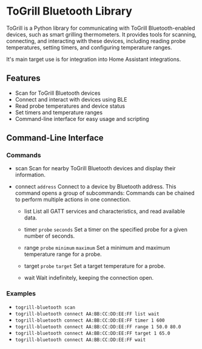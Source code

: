 # ToGrill Bluetooth Library

ToGrill is a Python library for communicating with ToGrill Bluetooth-enabled devices, such as smart grilling thermometers. It provides tools for scanning, connecting, and interacting with these devices, including reading probe temperatures, setting timers, and configuring temperature ranges.

It's main target use is for integration into Home Assistant integrations.

## Features

- Scan for ToGrill Bluetooth devices
- Connect and interact with devices using BLE
- Read probe temperatures and device status
- Set timers and temperature ranges
- Command-line interface for easy usage and scripting

## Command-Line Interface

### Commands

- scan
  Scan for nearby ToGrill Bluetooth devices and display their information.

- connect `address`
  Connect to a device by Bluetooth address. This command opens a group of subcommands:
  Commands can be chained to perform multiple actions in one connection.

  - list
    List all GATT services and characteristics, and read available data.

  - timer `probe` `seconds`
    Set a timer on the specified probe for a given number of seconds.

  - range `probe` `minimum` `maximum`
    Set a minimum and maximum temperature range for a probe.

  - target `probe` `target`
    Set a target temperature for a probe.

  - wait
    Wait indefinitely, keeping the connection open.

### Examples

- `togrill-bluetooth scan`
- `togrill-bluetooth connect AA:BB:CC:DD:EE:FF list wait`
- `togrill-bluetooth connect AA:BB:CC:DD:EE:FF timer 1 600`
- `togrill-bluetooth connect AA:BB:CC:DD:EE:FF range 1 50.0 80.0`
- `togrill-bluetooth connect AA:BB:CC:DD:EE:FF target 1 65.0`
- `togrill-bluetooth connect AA:BB:CC:DD:EE:FF wait`
